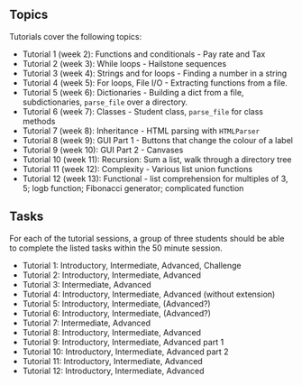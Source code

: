 ## Topics

Tutorials cover the following topics:

* Tutorial 1 (week 2): Functions and conditionals - Pay rate and Tax
* Tutorial 2 (week 3): While loops - Hailstone sequences
* Tutorial 3 (week 4): Strings and for loops - Finding a number in a string
* Tutorial 4 (week 5): For loops, File I/O - Extracting functions from a file.
* Tutorial 5 (week 6): Dictionaries - Building a dict from a file, subdictionaries, `parse_file` over a directory.
* Tutorial 6 (week 7): Classes - Student class, `parse_file` for class methods
* Tutorial 7 (week 8): Inheritance - HTML parsing with `HTMLParser`
* Tutorial 8 (week 9): GUI Part 1 - Buttons that change the colour of a label
* Tutorial 9 (week 10): GUI Part 2 - Canvases
* Tutorial 10 (week 11): Recursion: Sum a list, walk through a directory tree
* Tutorial 11 (week 12): Complexity - Various list union functions
* Tutorial 12 (week 13): Functional - list comprehension for multiples of 3, 5; logb function; Fibonacci generator; complicated function

## Tasks
For each of the tutorial sessions, a group of three students should be able to
complete the listed tasks within the 50 minute session.

* Tutorial 1: Introductory, Intermediate, Advanced, Challenge
* Tutorial 2: Introductory, Intermediate, Advanced
* Tutorial 3: Intermediate, Advanced
* Tutorial 4: Introductory, Intermediate, Advanced (without extension)
* Tutorial 5: Introductory, Intermediate, (Advanced?)
* Tutorial 6: Introductory, Intermediate, (Advanced?)
* Tutorial 7: Intermediate, Advanced
* Tutorial 8: Introductory, Intermediate, Advanced
* Tutorial 9: Introductory, Intermediate, Advanced part 1
* Tutorial 10: Introductory, Intermediate, Advanced part 2
* Tutorial 11: Introductory, Intermediate, Advanced
* Tutorial 12: Introductory, Intermediate, Advanced
